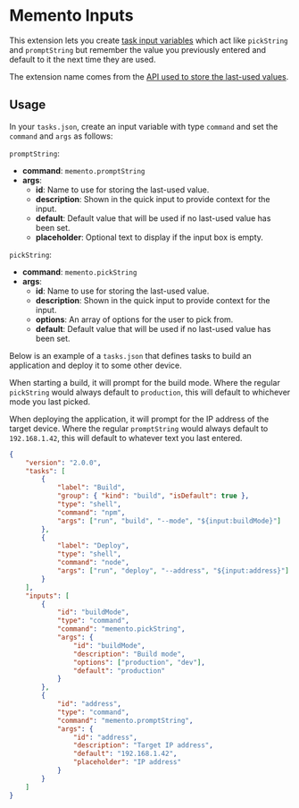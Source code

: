# Memento Inputs

This extension lets you create [task input variables](https://code.visualstudio.com/docs/editor/variables-reference#_input-variables)
which act like `pickString` and `promptString` but remember the value you
previously entered and default to it the next time they are used.

The extension name comes from the [API used to store the last-used values](https://code.visualstudio.com/api/references/vscode-api#Memento).

## Usage

In your `tasks.json`, create an input variable with type `command` and set the
`command` and `args` as follows:

`promptString`:

* **command**: `memento.promptString`
* **args**:
  * **id**: Name to use for storing the last-used value.
  * **description**: Shown in the quick input to provide context for the input.
  * **default**: Default value that will be used if no last-used value has been set.
  * **placeholder**: Optional text to display if the input box is empty.

`pickString`:

* **command**: `memento.pickString`
* **args**:
  * **id**: Name to use for storing the last-used value.
  * **description**: Shown in the quick input to provide context for the input.
  * **options**: An array of options for the user to pick from.
  * **default**: Default value that will be used if no last-used value has been set.

Below is an example of a `tasks.json` that defines tasks to build an application
and deploy it to some other device.

When starting a build, it will prompt for the build mode. Where the regular
`pickString` would always default to `production`, this will default to
whichever mode you last picked.

When deploying the application, it will prompt for the IP address of the target
device. Where the regular `promptString` would always default to `192.168.1.42`,
this will default to whatever text you last entered.

```JSON
{
    "version": "2.0.0",
    "tasks": [
        {
            "label": "Build",
            "group": { "kind": "build", "isDefault": true },
            "type": "shell",
            "command": "npm",
            "args": ["run", "build", "--mode", "${input:buildMode}"]
        },
        {
            "label": "Deploy",
            "type": "shell",
            "command": "node",
            "args": ["run", "deploy", "--address", "${input:address}"]
        }
    ],
    "inputs": [
        {
            "id": "buildMode",
            "type": "command",
            "command": "memento.pickString",
            "args": {
                "id": "buildMode",
                "description": "Build mode",
                "options": ["production", "dev"],
                "default": "production"
            }
        },
        {
            "id": "address",
            "type": "command",
            "command": "memento.promptString",
            "args": {
                "id": "address",
                "description": "Target IP address",
                "default": "192.168.1.42",
                "placeholder": "IP address"
            }
        }
    ]
}
```